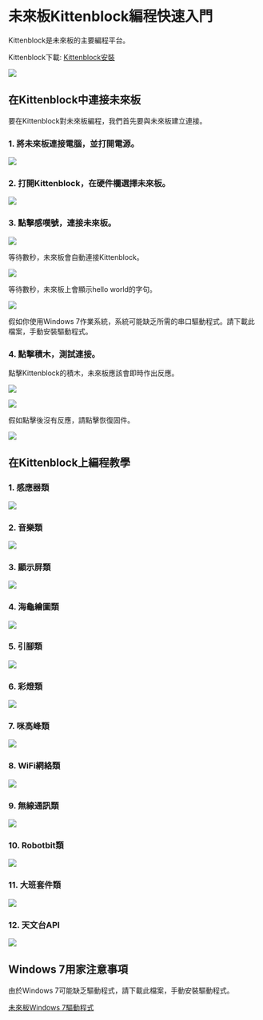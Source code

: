 # 未來板Kittenblock編程快速入門

Kittenblock是未來板的主要編程平台。

Kittenblock下載: [Kittenblock安裝](../KittenBlock/kittenblockGreen.md)

![](../functional_module/PWmodules/images/kbbanner.png)

## 在Kittenblock中連接未來板

要在Kittenblock對未來板編程，我們首先要與未來板建立連接。

### 1. 將未來板連接電腦，並打開電源。

![](./images/usb.png)

### 2. 打開Kittenblock，在硬件欄選擇未來板。

![](./images/kittenblock1.png)

### 3. 點擊感嘆號，連接未來板。

![](./images/kittenblock2.png)

等待數秒，未來板會自動連接Kittenblock。

![](./images/kittenblock3.png)

等待數秒，未來板上會顯示hello world的字句。

![](./images/kittenblock4.jpg)

假如你使用Windows 7作業系統，系統可能缺乏所需的串口驅動程式。請下載此檔案，手動安裝驅動程式。

### 4. 點擊積木，測試連接。

點擊Kittenblock的積木，未來板應該會即時作出反應。

![](./images/kittenblock5.png)

![](./images/kittenblock6.jpg)

假如點擊後沒有反應，請點擊恢復固件。

![](./images/kittenblock7.png)

## 在Kittenblock上編程教學

### 1. 感應器類

![](./images/sensors.png)

### 2. 音樂類

![](./images/buzzer.png)

### 3. 顯示屏類

![](./images/screen.png)

### 4. 海龜繪圖類

![](./images/turtle.png)

### 5. 引腳類

![](./images/gpio.png)

### 6. 彩燈類

![](./images/neopixel.png)

### 7. 咪高峰類

![](./images/microphone.png)

### 8. WiFi網絡類

![](./images/wifi.png)

### 9. 無線通訊類

![](./images/radio.png)

### 10. Robotbit類

![](./images/robotbit.png)

### 11. 大班套件類

![](./images/sensorkit.png)

### 12. 天文台API

![](./images/hko.png)

## Windows 7用家注意事項

由於Windows 7可能缺乏驅動程式，請下載此檔案，手動安裝驅動程式。

[未來板Windows 7驅動程式](https://drive.google.com/file/d/1Ldx1baDITzg-bHGvWpbgyQ0NdWDFdGD4/view?usp=sharing)